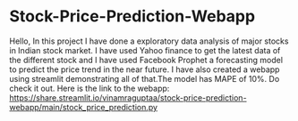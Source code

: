 # Stock-Price-Prediction-Webapp
Hello, In this project I have done a exploratory data analysis of major stocks in Indian stock market. I have used Yahoo finance to get the latest data of the different stock and I have used Facebook Prophet a forecasting model to predict the price trend in the near future. I have also created a webapp using streamlit demonstrating all of that.The model has MAPE of 10%.
Do check it out.
 Here is the link to the webapp: https://share.streamlit.io/vinamraguptaa/stock-price-prediction-webapp/main/stock_price_prediction.py
 
 
